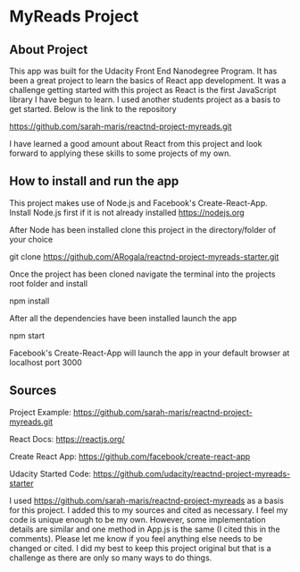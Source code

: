 # MyReads Project

## About Project

This app was built for the Udacity Front End Nanodegree Program. It has been a great project to learn the basics of React app development. It was a challenge getting started with this project as React is the first JavaScript library I have begun to learn. I used another students project as a basis to get started. Below is the link to the repository

https://github.com/sarah-maris/reactnd-project-myreads.git

I have learned a good amount about React from this project and look forward to applying these skills to some projects of my own.

## How to install and run the app

This project makes use of Node.js and Facebook's Create-React-App. Install Node.js first if it is not already installed https://nodejs.org

After Node has been installed clone this project in the directory/folder of your choice

git clone https://github.com/ARogala/reactnd-project-myreads-starter.git

Once the project has been cloned navigate the terminal into the projects root folder and install

npm install

After all the dependencies have been installed launch the app

npm start

Facebook's Create-React-App will launch the app in your default browser at localhost port 3000

## Sources
Project Example: https://github.com/sarah-maris/reactnd-project-myreads.git

React Docs: https://reactjs.org/

Create React App: https://github.com/facebook/create-react-app

Udacity Started Code: https://github.com/udacity/reactnd-project-myreads-starter

I used https://github.com/sarah-maris/reactnd-project-myreads as a basis for this project. I added this to my sources and cited as necessary. I feel my code is unique enough to be my own. However, some implementation details are similar and one method in App.js is the same (I cited this in the comments). Please let me know if you feel anything else needs to be changed or cited. I did my best to keep this project original but that is a challenge as there are only so many ways to do things.